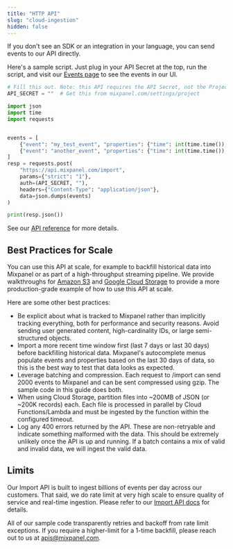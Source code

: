 ```yaml
---
title: "HTTP API"
slug: "cloud-ingestion"
hidden: false
---
```

If you don't see an SDK or an integration in your language, you can send events to our API directly.

Here's a sample script. Just plug in your API Secret at the top, run the script, and visit our [Events page](https://mixpanel.com/report/events) to see the events in our UI.
```python test.py
# Fill this out. Note: this API requires the API Secret, not the Project Token
API_SECRET = ""  # Get this from mixpanel.com/settings/project

import json
import time
import requests


events = [
    {"event": "my_test_event", "properties": {"time": int(time.time()), "distinct_id": "test_user_1", "$insert_id": "04ce0cf4-a633-4371-b665-9b45317b4976", "city": "San Francisco"}},
    {"event": "another_event", "properties": {"time": int(time.time()), "distinct_id": "test_user_2", "$insert_id": "3b033b9a-6bc9-4b70-90c3-a53e11f6896e", "city": "Seattle"}}
]
resp = requests.post(
    "https://api.mixpanel.com/import",
    params={"strict": "1"},
    auth=(API_SECRET, ""),
    headers={"Content-Type": "application/json"},
    data=json.dumps(events)
)

print(resp.json())
```

See our [API reference](https://developer.mixpanel.com/reference/events) for more details.


## Best Practices for Scale
You can use this API at scale, for example to backfill historical data into Mixpanel or as part of a high-throughput streaming pipeline. We provide walkthroughs for [Amazon S3](/docs/tracking/integrations/s3-import) and [Google Cloud Storage](/docs/tracking/integrations/gcs-import) to provide a more production-grade example of how to use this API at scale.


Here are some other best practices:
* Be explicit about what is tracked to Mixpanel rather than implicitly tracking everything, both for performance and security reasons. Avoid sending user generated content, high-cardinality IDs, or large semi-structured objects.	
* Import a more recent time window first (last 7 days or last 30 days) before backfilling historical data. Mixpanel's autocomplete menus populate events and properties based on the last 30 days of data, so this is the best way to test that data looks as expected.	
* Leverage batching and compression. Each request to /import can send 2000 events to Mixpanel and can be sent compressed using gzip. The sample code in this guide does both.	
* When using Cloud Storage, partition files into ~200MB of JSON (or ~200K records) each. Each file is processed in parallel by Cloud Functions/Lambda and must be ingested by the function within the configured timeout.	
* Log any 400 errors returned by the API. These are non-retryable and indicate something malformed with the data. This should be extremely unlikely once the API is up and running. If a batch contains a mix of valid and invalid data, we will ingest the valid data.	

## Limits
Our Import API is built to ingest billions of events per day across our customers. That said, we do rate limit at very high scale to ensure quality of service and real-time ingestion. Please refer to our [Import API docs](https://developer.mixpanel.com/reference/import-events) for details.	

All of our sample code transparently retries and backoff from rate limit exceptions. If you require a higher-limit for a 1-time backfill, please reach out to us at apis@mixpanel.com.	
